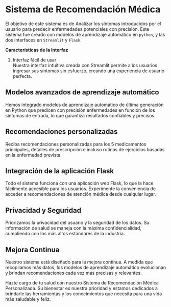 # Sistema de Recomendación Médica

El objetivo de este sistema  es de Analizar los síntomas introducidos por el usuario para predecir enfermedades potenciales con precisión. Este sistema fue creado con modelos de aprendizaje automático en `python`, y  las dos  interfaces en `Streamlit` y `Flask`.

**Características de la Interfaz**
1. Interfaz fácil de usar  
Nuestra interfaz intuitiva creada con Streamlit permite a los usuarios ingresar sus síntomas sin esfuerzo, creando una experiencia de usuario perfecta.

## Modelos avanzados de aprendizaje automático
Hemos integrado modelos de aprendizaje automático de última generación en Python que predicen con precisión enfermedades en función de los síntomas de entrada, lo que garantiza resultados confiables y precisos.

## Recomendaciones personalizadas
Reciba recomendaciones personalizadas para los 5 medicamentos principales, detalles de prescripción e incluso rutinas de ejercicios basadas en la enfermedad prevista.

## Integración de la aplicación Flask
Todo el sistema funciona con una aplicación web Flask, lo que la hace fácilmente accesible para los usuarios. Experimente la conveniencia de acceder a recomendaciones de atención médica desde cualquier lugar.

## Privacidad y Seguridad
Priorizamos la privacidad del usuario y la seguridad de los datos. Su información de salud se maneja con la máxima confidencialidad, cumpliendo con los más altos estándares de la industria.

## Mejora Continua
Nuestro sistema está diseñado para la mejora continua. A medida que recopilamos más datos, los modelos de aprendizaje automático evolucionan y brindan recomendaciones cada vez más precisas y relevantes.

Hazte cargo de tu salud con nuestro Sistema de Recomendación Médica Personalizada. Su bienestar es nuestra prioridad y estamos dedicados a brindarle las herramientas y los conocimientos que necesita para una vida más saludable y feliz.
